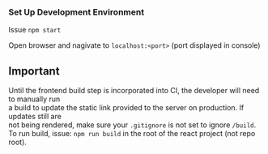 ### Set Up Development Environment

Issue `npm start`  

Open browser and nagivate to `localhost:<port>` (port displayed in console)


## Important
Until the frontend build step is incorporated into CI, the developer will need to manually run  
a build to update the static link provided to the server on production. If updates still are  
not being rendered, make sure your `.gitignore` is not set to ignore `/build`.  
To run build, issue: `npm run build` in the root of the react project (not repo root).